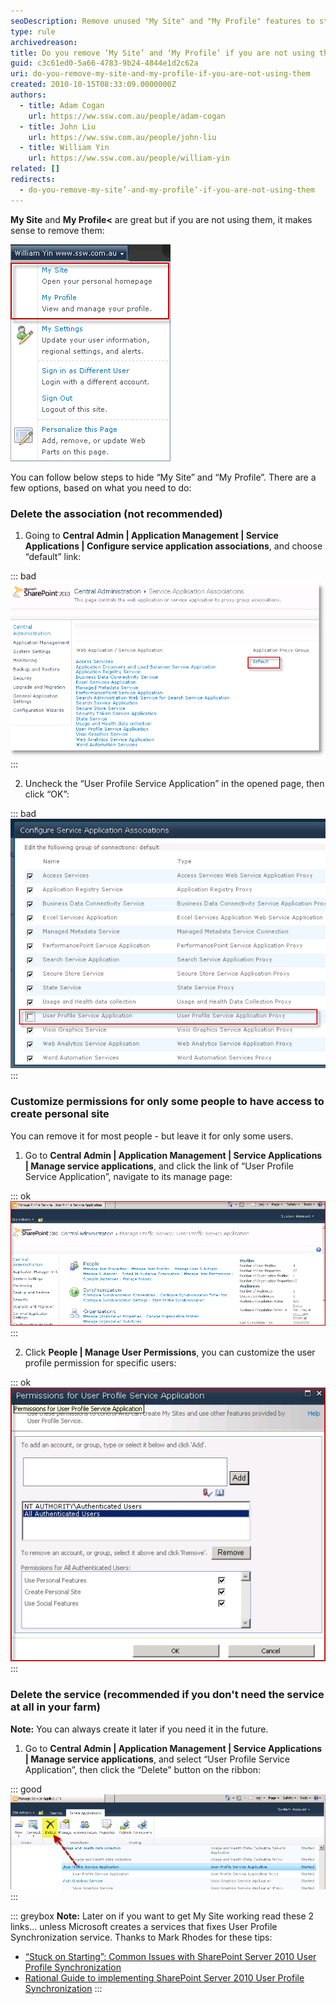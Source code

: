 ```yaml
---
seoDescription: Remove unused "My Site" and "My Profile" features to streamline SharePoint experience.
type: rule
archivedreason:
title: Do you remove ‘My Site’ and ‘My Profile’ if you are not using them?
guid: c3c61ed0-5a66-4783-9b24-4844e1d2c62a
uri: do-you-remove-my-site-and-my-profile-if-you-are-not-using-them
created: 2010-10-15T08:33:09.0000000Z
authors:
  - title: Adam Cogan
    url: https://ww.ssw.com.au/people/adam-cogan
  - title: John Liu
    url: https://ww.ssw.com.au/people/john-liu
  - title: William Yin
    url: https://ww.ssw.com.au/people/william-yin
related: []
redirects:
  - do-you-remove-my-site’-and-my-profile’-if-you-are-not-using-them
---
```


**My Site** and **My Profile<** are great but if you are not using them, it makes sense to remove them:

<!--endintro-->

![Figure: Links need to be hidden](LinksNeedToBeRemove.png)

You can follow below steps to hide “My Site” and “My Profile”. There are a few options, based on what you need to do:

### Delete the association (not recommended)

1. Going to **Central Admin | Application Management | Service Applications | Configure service application associations**, and choose “default” link:

::: bad  
![Figure: Bad example - Choose “default” link](RemoveAssociation.png)
:::

2. Uncheck the “User Profile Service Application” in the opened page, then click “OK”:

::: bad
![Figure: Bad example - Uncheck the association for "User Profile Service"](RemoveAssociation2.png)
:::

### Customize permissions for only some people to have access to create personal site

You can remove it for most people - but leave it for only some users.

1. Go to **Central Admin | Application Management | Service Applications | Manage service applications**, and click the link of “User Profile Service Application”, navigate to its manage page:

::: ok
![Figure: OK example - “User Profile Service Application” manage page](UserProfileServiceManagePage.png)
:::

2. Click **People | Manage User Permissions**, you can customize the user profile permission for specific users:

::: ok
![Figure: OK example - Customize "User Profile Permissions"](CustomUserProfileServicePermission.png)
:::

### Delete the service (recommended if you don't need the service at all in your farm)

**Note:** You can always create it later if you need it in the future.

1. Go to **Central Admin | Application Management | Service Applications | Manage service applications**, and select “User Profile Service Application”, then click the “Delete” button on the ribbon:

::: good
![Figure: Good example - Delete "User Profile Service"](DeleteUserProfileService.png)
:::

::: greybox
**Note:** Later on if you want to get My Site working read these 2 links... unless Microsoft creates a services that fixes User Profile Synchronization service. Thanks to Mark Rhodes for these tips:

- [“Stuck on Starting”: Common Issues with SharePoint Server 2010 User Profile Synchronization](http://www.harbar.net/articles/sp2010ups2.aspx)
- [Rational Guide to implementing SharePoint Server 2010 User Profile Synchronization](http://www.harbar.net/articles/sp2010ups.aspx)
  :::
